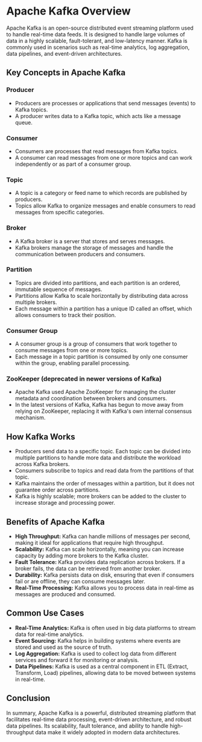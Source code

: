 # Apache Kafka Overview

Apache Kafka is an open-source distributed event streaming platform used to handle real-time data feeds. It is designed to handle large volumes of data in a highly scalable, fault-tolerant, and low-latency manner. Kafka is commonly used in scenarios such as real-time analytics, log aggregation, data pipelines, and event-driven architectures.

## Key Concepts in Apache Kafka

### Producer
- Producers are processes or applications that send messages (events) to Kafka topics.
- A producer writes data to a Kafka topic, which acts like a message queue.

### Consumer
- Consumers are processes that read messages from Kafka topics.
- A consumer can read messages from one or more topics and can work independently or as part of a consumer group.

### Topic
- A topic is a category or feed name to which records are published by producers.
- Topics allow Kafka to organize messages and enable consumers to read messages from specific categories.

### Broker
- A Kafka broker is a server that stores and serves messages.
- Kafka brokers manage the storage of messages and handle the communication between producers and consumers.

### Partition
- Topics are divided into partitions, and each partition is an ordered, immutable sequence of messages.
- Partitions allow Kafka to scale horizontally by distributing data across multiple brokers.
- Each message within a partition has a unique ID called an offset, which allows consumers to track their position.

### Consumer Group
- A consumer group is a group of consumers that work together to consume messages from one or more topics.
- Each message in a topic partition is consumed by only one consumer within the group, enabling parallel processing.

### ZooKeeper (deprecated in newer versions of Kafka)
- Apache Kafka used Apache ZooKeeper for managing the cluster metadata and coordination between brokers and consumers.
- In the latest versions of Kafka, Kafka has begun to move away from relying on ZooKeeper, replacing it with Kafka's own internal consensus mechanism.

## How Kafka Works
- Producers send data to a specific topic. Each topic can be divided into multiple partitions to handle more data and distribute the workload across Kafka brokers.
- Consumers subscribe to topics and read data from the partitions of that topic.
- Kafka maintains the order of messages within a partition, but it does not guarantee order across partitions.
- Kafka is highly scalable; more brokers can be added to the cluster to increase storage and processing power.

## Benefits of Apache Kafka
- **High Throughput:** Kafka can handle millions of messages per second, making it ideal for applications that require high throughput.
- **Scalability:** Kafka can scale horizontally, meaning you can increase capacity by adding more brokers to the Kafka cluster.
- **Fault Tolerance:** Kafka provides data replication across brokers. If a broker fails, the data can be retrieved from another broker.
- **Durability:** Kafka persists data on disk, ensuring that even if consumers fail or are offline, they can consume messages later.
- **Real-Time Processing:** Kafka allows you to process data in real-time as messages are produced and consumed.

## Common Use Cases
- **Real-Time Analytics:** Kafka is often used in big data platforms to stream data for real-time analytics.
- **Event Sourcing:** Kafka helps in building systems where events are stored and used as the source of truth.
- **Log Aggregation:** Kafka is used to collect log data from different services and forward it for monitoring or analysis.
- **Data Pipelines:** Kafka is used as a central component in ETL (Extract, Transform, Load) pipelines, allowing data to be moved between systems in real-time.

## Conclusion
In summary, Apache Kafka is a powerful, distributed streaming platform that facilitates real-time data processing, event-driven architecture, and robust data pipelines. Its scalability, fault tolerance, and ability to handle high-throughput data make it widely adopted in modern data architectures.
